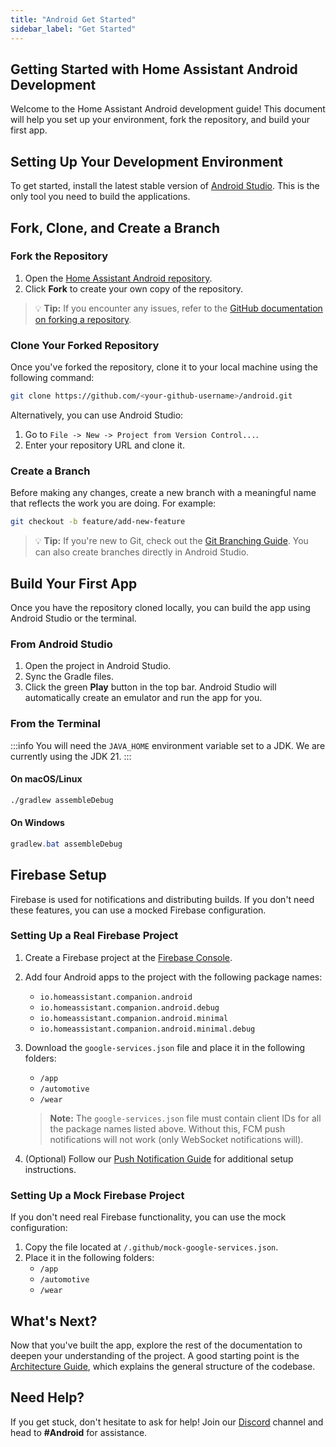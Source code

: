 ```yaml
---
title: "Android Get Started"
sidebar_label: "Get Started"
---
```


## Getting Started with Home Assistant Android Development

Welcome to the Home Assistant Android development guide! This document will help you set up your environment, fork the repository, and build your first app.

## Setting Up Your Development Environment

To get started, install the latest stable version of [Android Studio](https://developer.android.com/studio). This is the only tool you need to build the applications.

## Fork, Clone, and Create a Branch

### Fork the Repository

1. Open the [Home Assistant Android repository](https://github.com/home-assistant/android).
2. Click **Fork** to create your own copy of the repository.

> 💡 **Tip:** If you encounter any issues, refer to the [GitHub documentation on forking a repository](https://docs.github.com/en/pull-requests/collaborating-with-pull-requests/working-with-forks/fork-a-repo).

### Clone Your Forked Repository

Once you've forked the repository, clone it to your local machine using the following command:

```bash
git clone https://github.com/<your-github-username>/android.git
```

Alternatively, you can use Android Studio:

1. Go to `File -> New -> Project from Version Control...`.
2. Enter your repository URL and clone it.

### Create a Branch

Before making any changes, create a new branch with a meaningful name that reflects the work you are doing. For example:

```bash
git checkout -b feature/add-new-feature
```

> 💡 **Tip:** If you're new to Git, check out the [Git Branching Guide](https://git-scm.com/book/en/v2/Git-Branching-Basic-Branching-and-Merging). You can also create branches directly in Android Studio.

## Build Your First App

Once you have the repository cloned locally, you can build the app using Android Studio or the terminal.

### From Android Studio

1. Open the project in Android Studio.
2. Sync the Gradle files.
3. Click the green **Play** button in the top bar. Android Studio will automatically create an emulator and run the app for you.

### From the Terminal

:::info
You will need the `JAVA_HOME` environment variable set to a JDK. We are currently using the JDK 21.
:::

#### On macOS/Linux

```bash
./gradlew assembleDebug
```

#### On Windows

```powershell
gradlew.bat assembleDebug
```

## Firebase Setup

Firebase is used for notifications and distributing builds. If you don't need these features, you can use a mocked Firebase configuration.

### Setting Up a Real Firebase Project

1. Create a Firebase project at the [Firebase Console](https://console.firebase.google.com).
2. Add four Android apps to the project with the following package names:
   - `io.homeassistant.companion.android`
   - `io.homeassistant.companion.android.debug`
   - `io.homeassistant.companion.android.minimal`
   - `io.homeassistant.companion.android.minimal.debug`
3. Download the `google-services.json` file and place it in the following folders:
   - `/app`
   - `/automotive`
   - `/wear`

   > **Note:** The `google-services.json` file must contain client IDs for all the package names listed above. Without this, FCM push notifications will not work (only WebSocket notifications will).

4. (Optional) Follow our [Push Notification Guide](tips/push_notification) for additional setup instructions.

### Setting Up a Mock Firebase Project

If you don't need real Firebase functionality, you can use the mock configuration:

1. Copy the file located at `/.github/mock-google-services.json`.
2. Place it in the following folders:
   - `/app`
   - `/automotive`
   - `/wear`

## What's Next?

Now that you've built the app, explore the rest of the documentation to deepen your understanding of the project. A good starting point is the [Architecture Guide](architecture), which explains the general structure of the codebase.

## Need Help?

If you get stuck, don't hesitate to ask for help! Join our [Discord](https://discord.gg/c5DvZ4e) channel and head to **#Android** for assistance.
